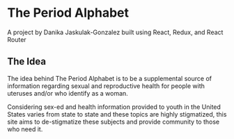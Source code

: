 # The Period Alphabet
A project by Danika Jaskulak-Gonzalez built using React, Redux, and React Router

## The Idea
The idea behind The Period Alphabet is to be a supplemental source of information regarding sexual and reproductive health for people with uteruses and/or who identify as a woman. 

Considering sex-ed and health information provided to youth in the United States varies from state to state and these topics are highly stigmatized, this site aims to de-stigmatize these subjects and provide community to those who need it. 